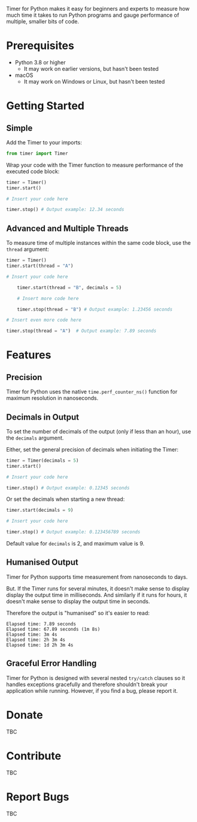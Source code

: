 Timer for Python makes it easy for beginners and experts to measure how much time it takes to run Python programs and gauge performance of multiple, smaller bits of code.

# Prerequisites
* Python 3.8 or higher
	* It may work on earlier versions, but hasn't been tested
* macOS
	* It may work on Windows or Linux, but hasn't been tested

# Getting Started
## Simple
Add the Timer to your imports:

```python
from timer import Timer
```

Wrap your code with the Timer function to measure performance of the executed code block:

```python
timer = Timer()
timer.start()

# Insert your code here

timer.stop() # Output example: 12.34 seconds
```

## Advanced and Multiple Threads
To measure time of multiple instances within the same code block, use the `thread` argument:

```python
timer = Timer()
timer.start(thread = "A")

# Insert your code here

	timer.start(thread = "B", decimals = 5)

	# Insert more code here

	timer.stop(thread = "B") # Output example: 1.23456 seconds

# Insert even more code here

timer.stop(thread = "A")  # Output example: 7.89 seconds
```

# Features
## Precision
Timer for Python uses the native `time.perf_counter_ns()` function for maximum resolution in nanoseconds.

## Decimals in Output
To set the number of decimals of the output (only if less than an hour), use the `decimals` argument.

Either, set the general precision of decimals when initiating the Timer:

```python
timer = Timer(decimals = 5)
timer.start()

# Insert your code here

timer.stop() # Output example: 0.12345 seconds
```

Or set the decimals when starting a new thread:

```python
timer.start(decimals = 9)

# Insert your code here

timer.stop() # Output example: 0.123456789 seconds
```

Default value for `decimals` is 2, and maximum value is 9.

## Humanised Output
Timer for Python supports time measurement from nanoseconds to days.

But. If the Timer runs for several minutes, it doesn't make sense to display display the output time in milliseconds. And similarly if it runs for hours, it doesn't make sense to display the output time in seconds.

Therefore the output is "humanised" so it's easier to read:

```
Elapsed time: 7.89 seconds
Elapsed time: 67.89 seconds (1m 8s)
Elapsed time: 3m 4s
Elapsed time: 2h 3m 4s
Elapsed time: 1d 2h 3m 4s
```

## Graceful Error Handling
Timer for Python is designed with several nested `try/catch` clauses so it handles exceptions gracefully and therefore shouldn't break your application while running. However, if you find a bug, please report it.

# Donate
TBC

# Contribute
TBC

# Report Bugs
TBC
